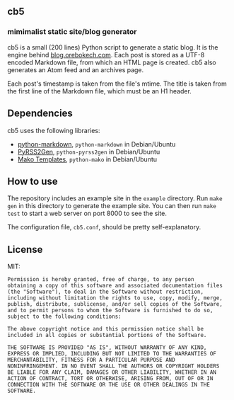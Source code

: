## cb5
### mimimalist static site/blog generator

cb5 is a small (200 lines) Python script to generate a static blog. It
is the engine behind [blog.orebokech.com][ia]. Each post is stored as a
UTF-8 encoded Markdown file, from which an HTML page is created. cb5
also generates an Atom feed and an archives page.

[ia]: http://blog.orebokech.com/

Each post's timestamp is taken from the file's mtime. The title is taken
from the first line of the Markdown file, which must be an H1 header.

## Dependencies

cb5 uses the following libraries:

* [python-markdown][python-markdown], `python-markdown` in Debian/Ubuntu
* [PyRSS2Gen][PyRSS2Gen], `python-pyrss2gen` in Debian/Ubuntu
* [Mako Templates][mako], `python-mako` in Debian/Ubuntu

[python-markdown]: http://freewisdom.org/projects/python-markdown/
[PyRSS2Gen]: http://www.dalkescientific.com/Python/PyRSS2Gen.html
[mako]: http://www.makotemplates.org/

## How to use

The repository includes an example site in the `example` directory. Run
`make gen` in this directory to generate the example site. You can then
run `make test` to start a web server on port 8000 to see the site.

The configuration file, `cb5.conf`, should be pretty self-explanatory.

## License

MIT:

    Permission is hereby granted, free of charge, to any person
    obtaining a copy of this software and associated documentation files
    (the "Software"), to deal in the Software without restriction,
    including without limitation the rights to use, copy, modify, merge,
    publish, distribute, sublicense, and/or sell copies of the Software,
    and to permit persons to whom the Software is furnished to do so,
    subject to the following conditions:
    
    The above copyright notice and this permission notice shall be
    included in all copies or substantial portions of the Software.
    
    THE SOFTWARE IS PROVIDED "AS IS", WITHOUT WARRANTY OF ANY KIND,
    EXPRESS OR IMPLIED, INCLUDING BUT NOT LIMITED TO THE WARRANTIES OF
    MERCHANTABILITY, FITNESS FOR A PARTICULAR PURPOSE AND
    NONINFRINGEMENT. IN NO EVENT SHALL THE AUTHORS OR COPYRIGHT HOLDERS
    BE LIABLE FOR ANY CLAIM, DAMAGES OR OTHER LIABILITY, WHETHER IN AN
    ACTION OF CONTRACT, TORT OR OTHERWISE, ARISING FROM, OUT OF OR IN
    CONNECTION WITH THE SOFTWARE OR THE USE OR OTHER DEALINGS IN THE
    SOFTWARE.
